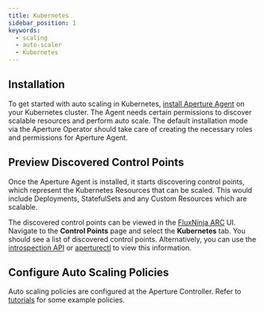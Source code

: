 ```yaml
---
title: Kubernetes
sidebar_position: 1
keywords:
  - scaling
  - auto-scaler
  - Kubernetes
---
```


## Installation

To get started with auto scaling in Kubernetes,
[install Aperture Agent](get-started/installation/agent/kubernetes/daemonset) on
your Kubernetes cluster. The Agent needs certain permissions to discover
scalable resources and perform auto scale. The default installation mode via the
Aperture Operator should take care of creating the necessary roles and
permissions for Aperture Agent.

## Preview Discovered Control Points

Once the Aperture Agent is installed, it starts discovering control points,
which represent the Kubernetes Resources that can be scaled. This would include
Deployments, StatefulSets and any Custom Resources which are scalable.

The discovered control points can be viewed in the [FluxNinja ARC](arc/arc.md)
UI. Navigate to the **Control Points** page and select the **Kubernetes** tab.
You should see a list of discovered control points. Alternatively, you can use
the
[introspection API](reference/api/agent/flow-preview-service-preview-flow-labels.api.mdx)
or [aperturectl](reference/aperturectl/auto-scale/control-points/) to view this
information.

## Configure Auto Scaling Policies

Auto scaling policies are configured at the Aperture Controller. Refer to
[tutorials](tutorials/auto-scale/auto-scale.md) for some example policies.
